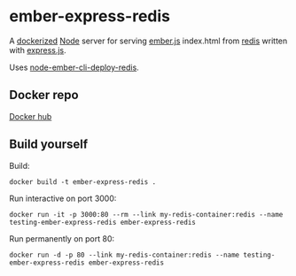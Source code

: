 # ember-express-redis

A [dockerized](http://docker.com) [Node](http://nodejs.org) server for serving [ember.js](http://emberjs.com) index.html from [redis](http://redis.io) written with [express.js](http://expressjs.com).

Uses [node-ember-cli-deploy-redis](https://github.com/blimmer/node-ember-cli-deploy-redis).

## Docker repo

[Docker hub](https://registry.hub.docker.com/u/thomassnielsen/ember-express-redis/)

## Build yourself

Build:

```
docker build -t ember-express-redis .
```

Run interactive on port 3000:
```
docker run -it -p 3000:80 --rm --link my-redis-container:redis --name testing-ember-express-redis ember-express-redis
```

Run permanently on port 80:
```
docker run -d -p 80 --link my-redis-container:redis --name testing-ember-express-redis ember-express-redis
```
